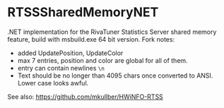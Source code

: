 RTSSSharedMemoryNET
===================

.NET implementation for the RivaTuner Statistics Server shared memory feature,
build with msbuild.exe 64 bit version.
Fork notes:
- added UpdatePosition, UpdateColor
- max 7 entries, position and color are global for all of them.
- entry can contain newlines `\n`
- Text should be no longer than 4095 chars once converted to ANSI. Lower case looks awful.

See also:
https://github.com/mkullber/HWiNFO-RTSS
